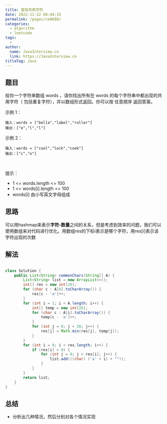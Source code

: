 ```yaml
---
title: 查找共用字符
date: 2022-11-22 08:44:15
permalink: /pages/ce8688/
categories:
  - algorithm
  - leetcode
tags:
  - 
author: 
  name: JavaInterview.cn
  link: https://JavaInterview.cn
titleTag: Java
---
```


## 题目

给你一个字符串数组 words ，请你找出所有在 words 的每个字符串中都出现的共用字符（ 包括重复字符），并以数组形式返回。你可以按 任意顺序 返回答案。
 

示例 1：

    输入：words = ["bella","label","roller"]
    输出：["e","l","l"]
示例 2：

    输入：words = ["cool","lock","cook"]
    输出：["c","o"]
 

提示：

- 1 <= words.length <= 100
- 1 <= words[i].length <= 100
- words[i] 由小写英文字母组成


## 思路

可以用hashmap来表示**字符-数量**之间的关系，但是考虑到效率的问题，我们可以使用数组来对代码进行优化。用数组res的下标i表示是哪个字符，用res[i]表示该字符出现的次数

## 解法
```java

class Solution {
    public List<String> commonChars(String[] A) {
        List<String> list = new ArrayList<>();
        int[] res = new int[26];
        for (char c : A[0].toCharArray()) {
            res[c - 'a']++;
        }
        for (int i = 1; i < A.length; i++) {
            int[] temp = new int[26];
            for (char c : A[i].toCharArray()) {
                temp[c - 'a']++;
            }
            for (int j = 0; j < 26; j++) {
                res[j] = Math.min(res[j], temp[j]);
            }
        }
        for (int i = 0; i < res.length; i++) {
            if (res[i] > 0) {
                for (int j = 0; j < res[i]; j++) {
                    list.add(((char) ('a' + i) + ""));
                }
            }
        }
        return list;
    }
}
```

## 总结

- 分析出几种情况，然后分别对各个情况实现 
